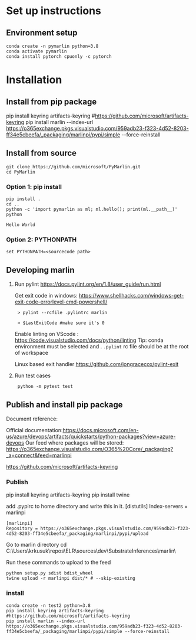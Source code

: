 # Set up instructions

## Environment setup
    conda create -n pymarlin python=3.8
    conda activate pymarlin
    conda install pytorch cpuonly -c pytorch

# Installation

## Install from pip package

pip install keyring artifacts-keyring #https://github.com/microsoft/artifacts-keyring
pip install marlin --index-url https://o365exchange.pkgs.visualstudio.com/959adb23-f323-4d52-8203-ff34e5cbeefa/_packaging/marlinpi/pypi/simple --force-reinstall

## Install from source
    git clone https://github.com/microsoft/PyMarlin.git
    cd PyMarlin

### Option 1: pip install 

    pip install .
    cd .. 
    python -c 'import pymarlin as ml; ml.hello(); print(ml.__path__)'
    python 

    Hello World

### Option 2: PYTHONPATH
    set PYTHONPATH=<sourcecode path>

## Developing marlin
1. Run pylint
    https://docs.pylint.org/en/1.8/user_guide/run.html

    Get exit code in windows: https://www.shellhacks.com/windows-get-exit-code-errorlevel-cmd-powershell/

        > pylint --rcfile .pylintrc marlin

        > $LastExitCode #make sure it's 0


    Enable linting on VScode : https://code.visualstudio.com/docs/python/linting
    Tip: conda environment must be selected and . `.pylint` rc file should be at the root of workspace

    
    Linux based exit handler
    https://github.com/jongracecox/pylint-exit

2. Run test cases
    
        python -m pytest test

## Publish and install pip package

Document reference:

Official documentation:https://docs.microsoft.com/en-us/azure/devops/artifacts/quickstarts/python-packages?view=azure-devops
Our feed where packages will be stored: https://o365exchange.visualstudio.com/O365%20Core/_packaging?_a=connect&feed=marlinpi

https://github.com/microsoft/artifacts-keyring

### Publish

pip install keyring artifacts-keyring
pip install twine



add .pypirc to home directory and write this in it.
    [distutils]
    Index-servers =
    marlinpi

    [marlinpi]
    Repository = https://o365exchange.pkgs.visualstudio.com/959adb23-f323-4d52-8203-ff34e5cbeefa/_packaging/marlinpi/pypi/upload

Go to marlin directory
    cd C:\Users\krkusuk\repos\ELR\sources\dev\SubstrateInferences\marlin\

Run these commands to upload to the feed 
    
    python setup.py sdist bdist_wheel
    twine upload -r marlinpi dist/* # --skip-existing

### install
    conda create -n test2 python=3.8
    pip install keyring artifacts-keyring #https://github.com/microsoft/artifacts-keyring
    pip install marlin --index-url https://o365exchange.pkgs.visualstudio.com/959adb23-f323-4d52-8203-ff34e5cbeefa/_packaging/marlinpi/pypi/simple --force-reinstall